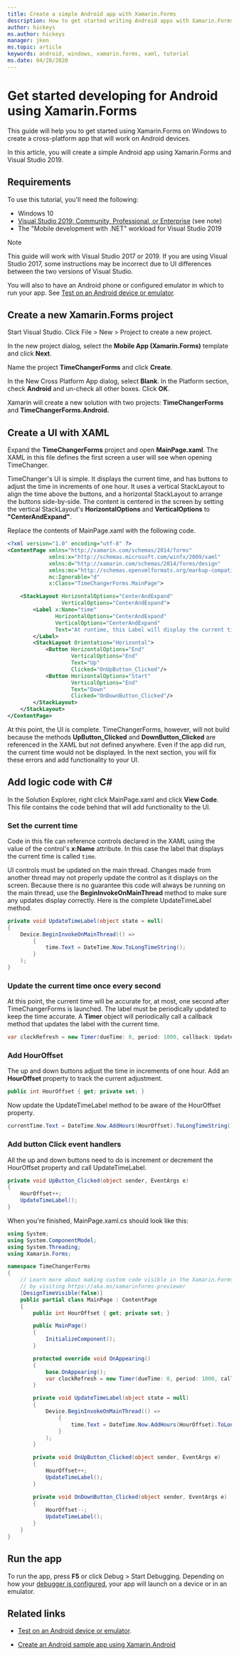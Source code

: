 ```yaml
---
title: Create a simple Android app with Xamarin.Forms
description: How to get started writing Android apps with Xamarin.Forms
author: hickeys 
ms.author: hickeys 
manager: jken
ms.topic: article
keywords: android, windows, xamarin.forms, xaml, tutorial
ms.date: 04/28/2020
---
```


# Get started developing for Android using Xamarin.Forms

This guide will help you to get started using Xamarin.Forms on Windows to create a cross-platform app that will work on Android devices.

In this article, you will create a simple Android app using Xamarin.Forms and Visual Studio 2019.

## Requirements

To use this tutorial, you'll need the following:

- Windows 10
- [Visual Studio 2019: Community, Professional, or Enterprise](https://visualstudio.microsoft.com/downloads/) (see note)
- The "Mobile development with .NET" workload for Visual Studio 2019

> [!NOTE]
> This guide will work with Visual Studio 2017 or 2019. If you are using Visual Studio 2017, some instructions may be incorrect due to UI differences between the two versions of Visual Studio.

You will also to have an Android phone or configured emulator in which to run your app. See [Test on an Android device or emulator](emulator.md).

## Create a new Xamarin.Forms project

Start Visual Studio. Click File > New > Project to create a new project.

In the new project dialog, select the **Mobile App (Xamarin.Forms)** template and click **Next**.

Name the project **TimeChangerForms** and click **Create**.

In the New Cross Platform App dialog, select **Blank**. In the Platform section, check **Android** and un-check all other boxes. Click **OK**.

Xamarin will create a new solution with two projects: **TimeChangerForms** and **TimeChangerForms.Android.**

## Create a UI with XAML

Expand the **TimeChangerForms** project and open **MainPage.xaml**. The XAML in this file defines the first screen a user will see when opening TimeChanger.

TimeChanger's UI is simple. It displays the current time, and has buttons to adjust the time in increments of one hour. It uses a vertical StackLayout to align the time above the buttons, and a horizontal StackLayout to arrange the buttons side-by-side. The content is centered in the screen by setting the vertical StackLayout's **HorizontalOptions** and **VerticalOptions** to **"CenterAndExpand"**.

Replace the contents of MainPage.xaml with the following code.

```xml
<?xml version="1.0" encoding="utf-8" ?>
<ContentPage xmlns="http://xamarin.com/schemas/2014/forms"
             xmlns:x="http://schemas.microsoft.com/winfx/2009/xaml"
             xmlns:d="http://xamarin.com/schemas/2014/forms/design"
             xmlns:mc="http://schemas.openxmlformats.org/markup-compatibility/2006"
             mc:Ignorable="d"
             x:Class="TimeChangerForms.MainPage">

    <StackLayout HorizontalOptions="CenterAndExpand"
                 VerticalOptions="CenterAndExpand">
        <Label x:Name="time"
               HorizontalOptions="CenterAndExpand"
               VerticalOptions="CenterAndExpand"
               Text="At runtime, this Label will display the current time.">
        </Label>
        <StackLayout Orientation="Horizontal">
            <Button HorizontalOptions="End"
                    VerticalOptions="End"
                    Text="Up"
                    Clicked="OnUpButton_Clicked"/>
            <Button HorizontalOptions="Start"
                    VerticalOptions="End"
                    Text="Down"
                    Clicked="OnDownButton_Clicked"/>
        </StackLayout>
    </StackLayout>
</ContentPage>
```

At this point, the UI is complete. TimeChangerForms, however, will not build because the methods **UpButton_Clicked** and **DownButton_Clicked** are referenced in the XAML but not defined anywhere. Even if the app did run, the current time would not be displayed. In the next section, you will fix these errors and add functionality to your UI.

## Add logic code with C#

In the Solution Explorer, right click MainPage.xaml and click **View Code**. This file contains the code behind that will add functionality to the UI.

### Set the current time

Code in this file can reference controls declared in the XAML using the value of the control's **x:Name** attribute. In this case the label that displays the current time is called `time`.

UI controls must be updated on the main thread. Changes made from another thread may not properly update the control as it displays on the screen. Because there is no guarantee this code will always be running on the main thread, use the **BeginInvokeOnMainThread** method to make sure any updates display correctly. Here is the complete UpdateTimeLabel method.

```csharp
private void UpdateTimeLabel(object state = null)
{
    Device.BeginInvokeOnMainThread(() =>
        {
            time.Text = DateTime.Now.ToLongTimeString();
        }
    );
}
```

### Update the current time once every second

At this point, the current time will be accurate for, at most, one second after TimeChangerForms is launched. The label must be periodically updated to keep the time accurate. A **Timer** object will periodically call a callback method that updates the label with the current time.

```csharp
var clockRefresh = new Timer(dueTime: 0, period: 1000, callback: UpdateTimeLabel, state: null);
```

### Add HourOffset

The up and down buttons adjust the time in increments of one hour. Add an **HourOffset** property to track the current adjustment.

```csharp
public int HourOffset { get; private set; }
```

Now update the UpdateTimeLabel method to be aware of the HourOffset property.

```csharp
currentTime.Text = DateTime.Now.AddHours(HourOffset).ToLongTimeString();
```

### Add button Click event handlers

All the up and down buttons need to do is increment or decrement the HourOffset property and call UpdateTimeLabel.

```csharp
private void UpButton_Clicked(object sender, EventArgs e)
{
    HourOffset++;
    UpdateTimeLabel();
}
```

When you're finished, MainPage.xaml.cs should look like this:

```csharp
using System;
using System.ComponentModel;
using System.Threading;
using Xamarin.Forms;

namespace TimeChangerForms
{
    // Learn more about making custom code visible in the Xamarin.Forms previewer
    // by visiting https://aka.ms/xamarinforms-previewer
    [DesignTimeVisible(false)]
    public partial class MainPage : ContentPage
    {
        public int HourOffset { get; private set; }

        public MainPage()
        {
            InitializeComponent();
        }

        protected override void OnAppearing()
        {
            base.OnAppearing();
            var clockRefresh = new Timer(dueTime: 0, period: 1000, callback: UpdateTimeLabel, state: null);
        }

        private void UpdateTimeLabel(object state = null)
        {
            Device.BeginInvokeOnMainThread(() =>
                {
                    time.Text = DateTime.Now.AddHours(HourOffset).ToLongTimeString();
                }
            );
        }

        private void OnUpButton_Clicked(object sender, EventArgs e)
        {
            HourOffset++;
            UpdateTimeLabel();
        }

        private void OnDownButton_Clicked(object sender, EventArgs e)
        {
            HourOffset--;
            UpdateTimeLabel();
        }
    }
}
```

## Run the app

To run the app, press **F5** or click Debug > Start Debugging. Depending on how your [debugger is configured](emulator.md), your app will launch on a device or in an emulator.

## Related links

- [Test on an Android device or emulator](emulator.md).

- [Create an Android sample app using Xamarin.Android](xamarin-android.md)
